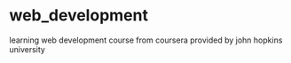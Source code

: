 # web_development
learning web development course from coursera provided by john hopkins university 
